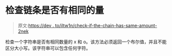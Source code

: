 # 检查链条是否有相同的量

> 原文:[https://dev . to/iltw1n/check-if-the-chain-has-same-amount-2nek](https://dev.to/iltw1n/check-if-the-chain-has-the-same-amount-2nek)

检查一个字符串是否有相同数量的 x 和 o。该方法必须返回一个布尔值，并且不能区分大小写。该字符串可以包含任何字符。